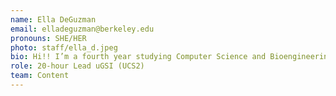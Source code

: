 ```yaml
---
name: Ella DeGuzman
email: elladeguzman@berkeley.edu
pronouns: SHE/HER
photo: staff/ella_d.jpeg
bio: Hi!! I’m a fourth year studying Computer Science and Bioengineering. Outside of school, I enjoy working out, thrifting, and taking film photos!! So excited to meet you all!!
role: 20-hour Lead uGSI (UCS2)
team: Content
---
```

